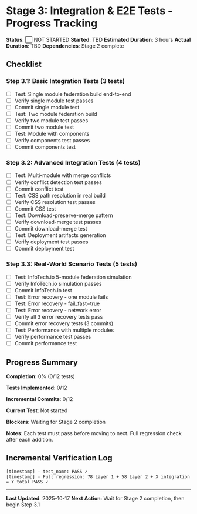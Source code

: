 # Stage 3: Integration & E2E Tests - Progress Tracking

**Status**: ⬜ NOT STARTED
**Started**: TBD
**Estimated Duration**: 3 hours
**Actual Duration**: TBD
**Dependencies**: Stage 2 complete

## Checklist

### Step 3.1: Basic Integration Tests (3 tests)
- [ ] Test: Single module federation build end-to-end
- [ ] Verify single module test passes
- [ ] Commit single module test
- [ ] Test: Two module federation build
- [ ] Verify two module test passes
- [ ] Commit two module test
- [ ] Test: Module with components
- [ ] Verify components test passes
- [ ] Commit components test

### Step 3.2: Advanced Integration Tests (4 tests)
- [ ] Test: Multi-module with merge conflicts
- [ ] Verify conflict detection test passes
- [ ] Commit conflict test
- [ ] Test: CSS path resolution in real build
- [ ] Verify CSS resolution test passes
- [ ] Commit CSS test
- [ ] Test: Download-preserve-merge pattern
- [ ] Verify download-merge test passes
- [ ] Commit download-merge test
- [ ] Test: Deployment artifacts generation
- [ ] Verify deployment test passes
- [ ] Commit deployment test

### Step 3.3: Real-World Scenario Tests (5 tests)
- [ ] Test: InfoTech.io 5-module federation simulation
- [ ] Verify InfoTech.io simulation passes
- [ ] Commit InfoTech.io test
- [ ] Test: Error recovery - one module fails
- [ ] Test: Error recovery - fail_fast=true
- [ ] Test: Error recovery - network error
- [ ] Verify all 3 error recovery tests pass
- [ ] Commit error recovery tests (3 commits)
- [ ] Test: Performance with multiple modules
- [ ] Verify performance test passes
- [ ] Commit performance test

## Progress Summary

**Completion**: 0% (0/12 tests)

**Tests Implemented**: 0/12

**Incremental Commits**: 0/12

**Current Test**: Not started

**Blockers**: Waiting for Stage 2 completion

**Notes**: Each test must pass before moving to next. Full regression check after each addition.

## Incremental Verification Log

```
[timestamp] - test_name: PASS ✓
[timestamp] - Full regression: 78 Layer 1 + 58 Layer 2 + X integration = Y total PASS ✓
```

---

**Last Updated**: 2025-10-17
**Next Action**: Wait for Stage 2 completion, then begin Step 3.1
